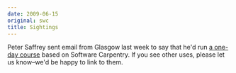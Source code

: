```yaml
---
date: 2009-06-15
original: swc
title: Sightings
---
```

<p>Peter Saffrey sent email from Glasgow last week to say that he'd run <a href="http://psaffrey.wordpress.com/2009/06/11/software-carpentry/">a one-day course</a> based on Software Carpentry.  If you see other uses, please let us know–we'd be happy to link to them.</p>
